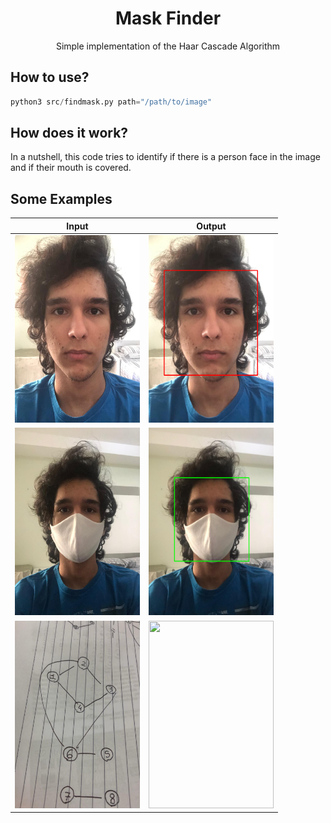 <h1 align="center">
    Mask Finder
</h1>
<p align="center">
    Simple implementation of the Haar Cascade Algorithm
</p>

## How to use?
```python
python3 src/findmask.py path="/path/to/image"
```

## How does it work?
In a nutshell, this code tries to identify if there is a person face in the image and if their mouth is covered.

## Some Examples
| Input               |  Output             |
| ------------------- | ------------------- |
|  <img src="assets/img/without_mask.jpeg" width="200px" height="300px"> | <img src="assets/img/output_without_mask.png" width="200px" height="300px">  |
|  <img src="assets/img/with_mask.jpeg" width="200px" height="300px"> | <img src="assets/img/output_with_mask.png" width="200px" height="300px">  |
|  <img src="assets/img/no_face.jpeg" width="200px" height="300px"> | <img src="assets/img/output_no_face.jpeg" width="200px" height="300px">  |